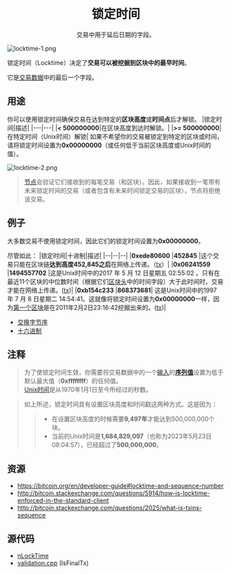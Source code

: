 # <center>锁定时间</center>
<center>交易中用于延后日期的字段。</center>

![locktime-1.png](img/locktime-1-svg.png)

锁定时间（Locktime）决定了**交易可以被挖掘到区块中的最早时间**。

它是[交易数据](../Transaction%20Data.md)中的最后一个字段。

## 用途
你可以使用锁定时间确保交易在达到特定的**区块高度**或**时间点**后才解锁。
|锁定时间|描述|
|---|---|
|**< 500000000**|在区块高度到达时解锁。|
|**>= 500000000**|在特定时间（Unix时间）解锁|
如果不希望你的交易被锁定到特定的区块或时间，请将锁定时间设置为**0x00000000**（或任何低于当前区块高度或Unix时间的值）。

![locktime-2.png](img/locktime-2%20(1).png)

>[节点](../../../../Beginners/How%20Bitcoin%20Works/1.Network/Nodes/Nodes.md)会验证它们接收到的每笔交易（和区块）。因此，如果接收到一笔带有未来锁定时间的交易（或者包含有未来时间锁定交易的区块），节点将拒绝该交易。

## 例子

大多数交易不使用锁定时间，因此它们的锁定时间设置为**0x00000000**。

尽管如此：
|锁定时间|十进制|描述|
|--|--|--|
|**0xede80600**	|**452845** |这个交易只能在区块链**达到高度452,845之后**在网络上传递。（[tx](https://learnmeabitcoin.com/explorer/transaction/a28a01703beeba8e9f067cdb8c19127ef72bdb65ec894b9488b2e571e7717347)）|
|**0x06241559**	|**1494557702** |这是Unix时间中的2017 年 5 月 12 日星期五 02:55:02 。只有在最近11个区块的中位数时间（根据它们[区块头](../../../Block/block-header/block-header.md)中的时间字段）大于此时间时，交易才能在网络上传递。([tx](https://learnmeabitcoin.com/explorer/transaction/207c356380d11efd88e1189ba2769fdbace39e2eedb8651a411cbfd4a344c06f))|
|**0xb154c233**	|**868373681**| 这是Unix时间中的1997 年 7 月 8 日星期二 14:54:41。这就像将锁定时间设置为**0x00000000**一样，因为[第一个区块](https://learnmeabitcoin.com/explorer/blockchain/0)是在2011年2月2日23:16:42挖掘出来的。([tx](https://learnmeabitcoin.com/explorer/transaction/207c356380d11efd88e1189ba2769fdbace39e2eedb8651a411cbfd4a344c06f))|
* [交换字节序](https://learnmeabitcoin.com/tools/swapendian)
* [十六进制](https://learnmeabitcoin.com/tools/hexdec)
  
## 注释
>为了使锁定时间生效，你需要将交易数据中的一个[输入](../Input/input.md)的[**序列值**](../Transaction%20Data.md)设置为低于默认最大值（**0xffffffff**）的任何值。  
>[Unix时间](https://en.wikipedia.org/wiki/Unix_time)是从1970年1月1日至今所经过的秒数。  

>如上所述，锁定时间具有设置区块高度和时间戳这两种方式。这是因为：
>>* 在设置区块高度的时候需要**9,497年**才能达到500,000,000个块。
>>* 当前的Unix时间是**1,684,829,097**（也称为2023年5月23日08:04:57），已经超过了**500,000,000**。

## 资源
* https://bitcoin.org/en/developer-guide#locktime-and-sequence-number
* http://bitcoin.stackexchange.com/questions/5914/how-is-locktime-enforced-in-the-standard-client
* http://bitcoin.stackexchange.com/questions/2025/what-is-txins-sequence

## 源代码
* [nLockTime](https://github.com/bitcoin/bitcoin/search?utf8=%E2%9C%93&q=nLockTime&type=Code)
* [validation.cpp](https://github.com/bitcoin/bitcoin/blob/668de70be039a4f1ffcf20aeae2a22ee71fc55a8/src/validation.cpp#L223) (IsFinalTx)